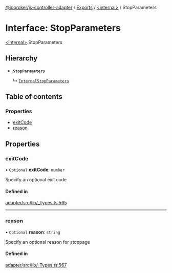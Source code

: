 [@iobroker/js-controller-adapter](../README.md) / [Exports](../modules.md) / [\<internal\>](../modules/internal_.md) / StopParameters

# Interface: StopParameters

[\<internal\>](../modules/internal_.md).StopParameters

## Hierarchy

- **`StopParameters`**

  ↳ [`InternalStopParameters`](internal_.InternalStopParameters.md)

## Table of contents

### Properties

- [exitCode](internal_.StopParameters.md#exitcode)
- [reason](internal_.StopParameters.md#reason)

## Properties

### exitCode

• `Optional` **exitCode**: `number`

Specify an optional exit code

#### Defined in

[adapter/src/lib/_Types.ts:565](https://github.com/ioBroker/ioBroker.js-controller/blob/289fdff3/packages/adapter/src/lib/_Types.ts#L565)

___

### reason

• `Optional` **reason**: `string`

Specify an optional reason for stoppage

#### Defined in

[adapter/src/lib/_Types.ts:567](https://github.com/ioBroker/ioBroker.js-controller/blob/289fdff3/packages/adapter/src/lib/_Types.ts#L567)
